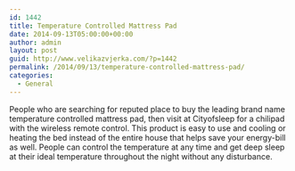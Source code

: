 ```yaml
---
id: 1442
title: Temperature Controlled Mattress Pad
date: 2014-09-13T05:00:00+00:00
author: admin
layout: post
guid: http://www.velikazvjerka.com/?p=1442
permalink: /2014/09/13/temperature-controlled-mattress-pad/
categories:
  - General
---
```

People who are searching for reputed place to buy the leading brand name temperature controlled mattress pad, then visit at Cityofsleep for a chilipad with the wireless remote control. This product is easy to use and cooling or heating the bed instead of the entire house that helps save your energy-bill as well. People can control the temperature at any time and get deep sleep at their ideal temperature throughout the night without any disturbance.